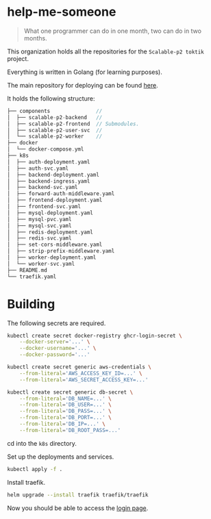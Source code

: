 # help-me-someone
> What one programmer can do in one month, two can do in two months.

This organization holds all the repositories for the `Scalable-p2 toktik` project.

Everything is written in Golang (for learning purposes).

The main repository for deploying can be found [here](https://github.com/help-me-someone/scalable-p2-orchestrator).

It holds the following structure:
```rust
├── components               // 
│  ├── scalable-p2-backend   // 
│  ├── scalable-p2-frontend  // Submodules.
│  ├── scalable-p2-user-svc  //
│  └── scalable-p2-worker    // 
├── docker
│  └── docker-compose.yml
├── k8s
│  ├── auth-deployment.yaml
│  ├── auth-svc.yaml
│  ├── backend-deployment.yaml
│  ├── backend-ingress.yaml
│  ├── backend-svc.yaml
│  ├── forward-auth-middleware.yaml
│  ├── frontend-deployment.yaml
│  ├── frontend-svc.yaml
│  ├── mysql-deployment.yaml
│  ├── mysql-pvc.yaml
│  ├── mysql-svc.yaml
│  ├── redis-deployment.yaml
│  ├── redis-svc.yaml
│  ├── set-cors-middleware.yaml
│  ├── strip-prefix-middleware.yaml
│  ├── worker-deployment.yaml
│  └── worker-svc.yaml
├── README.md
└── traefik.yaml
```

# Building

The following secrets are required.
```bash
kubectl create secret docker-registry ghcr-login-secret \
    --docker-server='...' \
    --docker-username='...' \
    --docker-password='...'

kubectl create secret generic aws-credentials \
    --from-literal='AWS_ACCESS_KEY_ID=...' \
    --from-literal='AWS_SECRET_ACCESS_KEY=...'

kubectl create secret generic db-secret \
    --from-literal='DB_NAME=...' \
    --from-literal='DB_USER=...' \
    --from-literal='DB_PASS=...' \
    --from-literal='DB_PORT=...' \
    --from-literal='DB_IP=...' \
    --from-literal='DB_ROOT_PASS=...'
```

cd into the `k8s` directory.

Set up the deployments and services.
```bash
kubectl apply -f .
```

Install traefik.
```bash
helm upgrade --install traefik traefik/traefik
```

Now you should be able to access the [login page](http://localhost/login).


